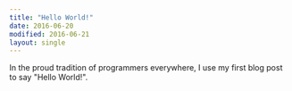 ```yaml
---
title: "Hello World!"
date: 2016-06-20
modified: 2016-06-21
layout: single
---
```


In the proud tradition of programmers everywhere, I use my first blog post to say "Hello World!".

<!--
---
permalink: /about/
excerpt: "Senior Data Scientist at InsightSquared – Planet discoverer, researcher, developer, geek."
image:
  feature: about-michael-collage-2016.jpg
  teaser: about-teaser.jpg
---

-->

<!--
Oh hey --- I'm Michael Rose, just another boring, tattooed, time traveling designer from Buffalo, New York. I'm into drawing [portraits of strangers]({{ site.url }}/paperfaces/) on an iPad, eating popcorn and [chicken wings](http://www.duffswings.com "Duff's Famous Wings"), watching dust collect on my [vinyl record collection](http://www.discogs.com/user/mmistakes/collection), and playing the occasional iOS game.

## Contact

Have more questions? If they're related to creating art on an iPad I've likely answered them in the [Frequently Asked Questions]({{ site.url }}/faqs/) section of the website. For all other inquires...

<div markdown="0"><a href="{{ site.url }}/contact/" class="btn"><svg class="icon"><use xlink:href="#icon-comments"></use></svg> Message Me</a></div>
-->
